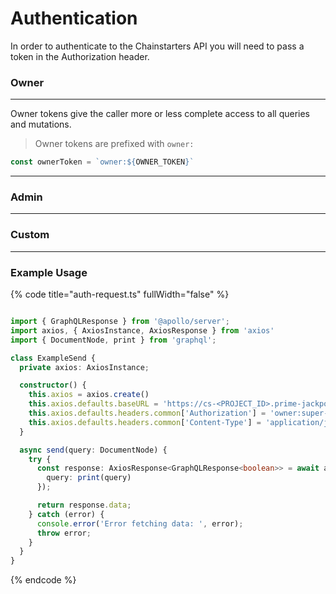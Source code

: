 # Authentication

In order to authenticate to the Chainstarters API you will need to pass a token in the Authorization header.

### Owner

***

Owner tokens give the caller more or less complete access to all queries and mutations.

> Owner tokens are prefixed with `owner:`

```typescript
const ownerToken = `owner:${OWNER_TOKEN}`
```

***

### Admin

***

### Custom

***

### Example Usage

{% code title="auth-request.ts" fullWidth="false" %}
```typescript

import { GraphQLResponse } from '@apollo/server';
import axios, { AxiosInstance, AxiosResponse } from 'axios'
import { DocumentNode, print } from 'graphql';

class ExampleSend {
  private axios: AxiosInstance;

  constructor() {
    this.axios = axios.create()
    this.axios.defaults.baseURL = 'https://cs-<PROJECT_ID>.prime-jackpot-expanse.chainstarters.io'
    this.axios.defaults.headers.common['Authorization'] = 'owner:super-secret-token'
    this.axios.defaults.headers.common['Content-Type'] = 'application/json'
  }

  async send(query: DocumentNode) {
    try {
      const response: AxiosResponse<GraphQLResponse<boolean>> = await axios.post('/prod', {
        query: print(query)
      });

      return response.data;
    } catch (error) {
      console.error('Error fetching data: ', error);
      throw error;
    }
  }
}

```
{% endcode %}